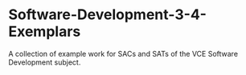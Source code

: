 # Software-Development-3-4-Exemplars
A collection of example work for SACs and SATs of the VCE Software Development subject.
